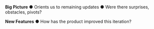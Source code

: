 __Big Picture__
● Orients us to remaining updates
● Were there surprises, obstacles, pivots?

__New Features__
● How has the product improved this iteration?
